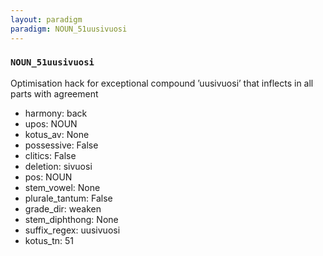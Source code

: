 ```yaml
---
layout: paradigm
paradigm: NOUN_51uusivuosi
---
```

### ` NOUN_51uusivuosi `

Optimisation hack for exceptional compound ’uusivuosi’ that inflects in all parts with agreement
* harmony: back
* upos: NOUN
* kotus_av: None
* possessive: False
* clitics: False
* deletion: sivuosi
* pos: NOUN
* stem_vowel: None
* plurale_tantum: False
* grade_dir: weaken
* stem_diphthong: None
* suffix_regex: uusivuosi
* kotus_tn: 51
